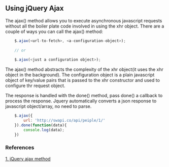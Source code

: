 ## Using jQuery Ajax

The ajax() method allows you to execute asynchronous javascript requests without all the boiler plate code involved in using the xhr object. There are a couple of ways you can call the ajax() method:
 
```javascript
    $.ajax(<url-to-fetch>, <a-configuration-object>);
    
    // or 
    
    $.ajax(<just a configuration object>);
``` 

The ajax() method abstracts the complexity of the xhr object(it uses the xhr object in the background). The configuration object is a plain javascript object of key/value pairs that is passed to the xhr constructor and used to configure thr request object.

The response is handled with the done() method, pass done() a callback to process the response. Jquery automatically converts a json response to javascript object/array, no need to parse. 

```javascript
    $.ajax({
        url: 'http://swapi.co/api/peiple/1/'
    }).done(function(data){
    	console.log(data);
    })
```



### References

[1. jQuery ajax method](http://api.jquery.com/jQuery.ajax/)  
